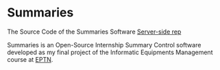 # Summaries
The Source Code of the Summaries Software
[Server-side rep](https://github.com/JoaoRodrigoGoncalves/SummariesAPI)

Summaries is an Open-Source Internship Summary Control software developed as my final project of the Informatic Equipments Management course at [EPTN](https://eptn.pt).
